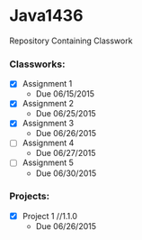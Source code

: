 # Java1436
Repository Containing Classwork

### Classworks:
- [x] Assignment 1
  - Due 06/15/2015
- [x] Assignment 2
  - Due 06/25/2015
- [x] Assignment 3
  - Due 06/26/2015
- [ ] Assignment 4
  - Due 06/27/2015
- [ ] Assignment 5
  - Due 06/30/2015

### Projects:
- [x] Project 1 //1.1.0
  - Due 06/26/2015
